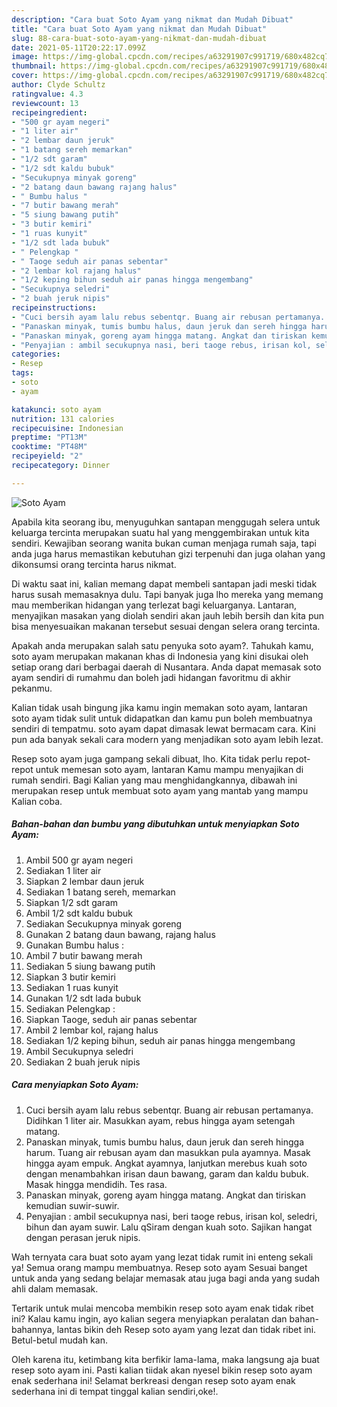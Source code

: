 ```yaml
---
description: "Cara buat Soto Ayam yang nikmat dan Mudah Dibuat"
title: "Cara buat Soto Ayam yang nikmat dan Mudah Dibuat"
slug: 88-cara-buat-soto-ayam-yang-nikmat-dan-mudah-dibuat
date: 2021-05-11T20:22:17.099Z
image: https://img-global.cpcdn.com/recipes/a63291907c991719/680x482cq70/soto-ayam-foto-resep-utama.jpg
thumbnail: https://img-global.cpcdn.com/recipes/a63291907c991719/680x482cq70/soto-ayam-foto-resep-utama.jpg
cover: https://img-global.cpcdn.com/recipes/a63291907c991719/680x482cq70/soto-ayam-foto-resep-utama.jpg
author: Clyde Schultz
ratingvalue: 4.3
reviewcount: 13
recipeingredient:
- "500 gr ayam negeri"
- "1 liter air"
- "2 lembar daun jeruk"
- "1 batang sereh memarkan"
- "1/2 sdt garam"
- "1/2 sdt kaldu bubuk"
- "Secukupnya minyak goreng"
- "2 batang daun bawang rajang halus"
- " Bumbu halus "
- "7 butir bawang merah"
- "5 siung bawang putih"
- "3 butir kemiri"
- "1 ruas kunyit"
- "1/2 sdt lada bubuk"
- " Pelengkap "
- " Taoge seduh air panas sebentar"
- "2 lembar kol rajang halus"
- "1/2 keping bihun seduh air panas hingga mengembang"
- "Secukupnya seledri"
- "2 buah jeruk nipis"
recipeinstructions:
- "Cuci bersih ayam lalu rebus sebentqr. Buang air rebusan pertamanya. Didihkan 1 liter air. Masukkan ayam, rebus hingga ayam setengah matang."
- "Panaskan minyak, tumis bumbu halus, daun jeruk dan sereh hingga harum. Tuang air rebusan ayam dan masukkan pula ayamnya. Masak hingga ayam empuk. Angkat ayamnya, lanjutkan merebus kuah soto dengan menambahkan irisan daun bawang, garam dan kaldu bubuk. Masak hingga mendidih. Tes rasa."
- "Panaskan minyak, goreng ayam hingga matang. Angkat dan tiriskan kemudian suwir-suwir."
- "Penyajian : ambil secukupnya nasi, beri taoge rebus, irisan kol, seledri, bihun dan ayam suwir. Lalu qSiram dengan kuah soto. Sajikan hangat dengan perasan jeruk nipis."
categories:
- Resep
tags:
- soto
- ayam

katakunci: soto ayam 
nutrition: 131 calories
recipecuisine: Indonesian
preptime: "PT13M"
cooktime: "PT48M"
recipeyield: "2"
recipecategory: Dinner

---
```



![Soto Ayam](https://img-global.cpcdn.com/recipes/a63291907c991719/680x482cq70/soto-ayam-foto-resep-utama.jpg)

Apabila kita seorang ibu, menyuguhkan santapan menggugah selera untuk keluarga tercinta merupakan suatu hal yang menggembirakan untuk kita sendiri. Kewajiban seorang  wanita bukan cuman menjaga rumah saja, tapi anda juga harus memastikan kebutuhan gizi terpenuhi dan juga olahan yang dikonsumsi orang tercinta harus nikmat.

Di waktu  saat ini, kalian memang dapat membeli santapan jadi meski tidak harus susah memasaknya dulu. Tapi banyak juga lho mereka yang memang mau memberikan hidangan yang terlezat bagi keluarganya. Lantaran, menyajikan masakan yang diolah sendiri akan jauh lebih bersih dan kita pun bisa menyesuaikan makanan tersebut sesuai dengan selera orang tercinta. 



Apakah anda merupakan salah satu penyuka soto ayam?. Tahukah kamu, soto ayam merupakan makanan khas di Indonesia yang kini disukai oleh setiap orang dari berbagai daerah di Nusantara. Anda dapat memasak soto ayam sendiri di rumahmu dan boleh jadi hidangan favoritmu di akhir pekanmu.

Kalian tidak usah bingung jika kamu ingin memakan soto ayam, lantaran soto ayam tidak sulit untuk didapatkan dan kamu pun boleh membuatnya sendiri di tempatmu. soto ayam dapat dimasak lewat bermacam cara. Kini pun ada banyak sekali cara modern yang menjadikan soto ayam lebih lezat.

Resep soto ayam juga gampang sekali dibuat, lho. Kita tidak perlu repot-repot untuk memesan soto ayam, lantaran Kamu mampu menyajikan di rumah sendiri. Bagi Kalian yang mau menghidangkannya, dibawah ini merupakan resep untuk membuat soto ayam yang mantab yang mampu Kalian coba.

<!--inarticleads1-->

##### Bahan-bahan dan bumbu yang dibutuhkan untuk menyiapkan Soto Ayam:

1. Ambil 500 gr ayam negeri
1. Sediakan 1 liter air
1. Siapkan 2 lembar daun jeruk
1. Sediakan 1 batang sereh, memarkan
1. Siapkan 1/2 sdt garam
1. Ambil 1/2 sdt kaldu bubuk
1. Sediakan Secukupnya minyak goreng
1. Gunakan 2 batang daun bawang, rajang halus
1. Gunakan  Bumbu halus :
1. Ambil 7 butir bawang merah
1. Sediakan 5 siung bawang putih
1. Siapkan 3 butir kemiri
1. Sediakan 1 ruas kunyit
1. Gunakan 1/2 sdt lada bubuk
1. Sediakan  Pelengkap :
1. Siapkan  Taoge, seduh air panas sebentar
1. Ambil 2 lembar kol, rajang halus
1. Sediakan 1/2 keping bihun, seduh air panas hingga mengembang
1. Ambil Secukupnya seledri
1. Sediakan 2 buah jeruk nipis




<!--inarticleads2-->

##### Cara menyiapkan Soto Ayam:

1. Cuci bersih ayam lalu rebus sebentqr. Buang air rebusan pertamanya. Didihkan 1 liter air. Masukkan ayam, rebus hingga ayam setengah matang.
1. Panaskan minyak, tumis bumbu halus, daun jeruk dan sereh hingga harum. Tuang air rebusan ayam dan masukkan pula ayamnya. Masak hingga ayam empuk. Angkat ayamnya, lanjutkan merebus kuah soto dengan menambahkan irisan daun bawang, garam dan kaldu bubuk. Masak hingga mendidih. Tes rasa.
1. Panaskan minyak, goreng ayam hingga matang. Angkat dan tiriskan kemudian suwir-suwir.
1. Penyajian : ambil secukupnya nasi, beri taoge rebus, irisan kol, seledri, bihun dan ayam suwir. Lalu qSiram dengan kuah soto. Sajikan hangat dengan perasan jeruk nipis.




Wah ternyata cara buat soto ayam yang lezat tidak rumit ini enteng sekali ya! Semua orang mampu membuatnya. Resep soto ayam Sesuai banget untuk anda yang sedang belajar memasak atau juga bagi anda yang sudah ahli dalam memasak.

Tertarik untuk mulai mencoba membikin resep soto ayam enak tidak ribet ini? Kalau kamu ingin, ayo kalian segera menyiapkan peralatan dan bahan-bahannya, lantas bikin deh Resep soto ayam yang lezat dan tidak ribet ini. Betul-betul mudah kan. 

Oleh karena itu, ketimbang kita berfikir lama-lama, maka langsung aja buat resep soto ayam ini. Pasti kalian tiidak akan nyesel bikin resep soto ayam enak sederhana ini! Selamat berkreasi dengan resep soto ayam enak sederhana ini di tempat tinggal kalian sendiri,oke!.

